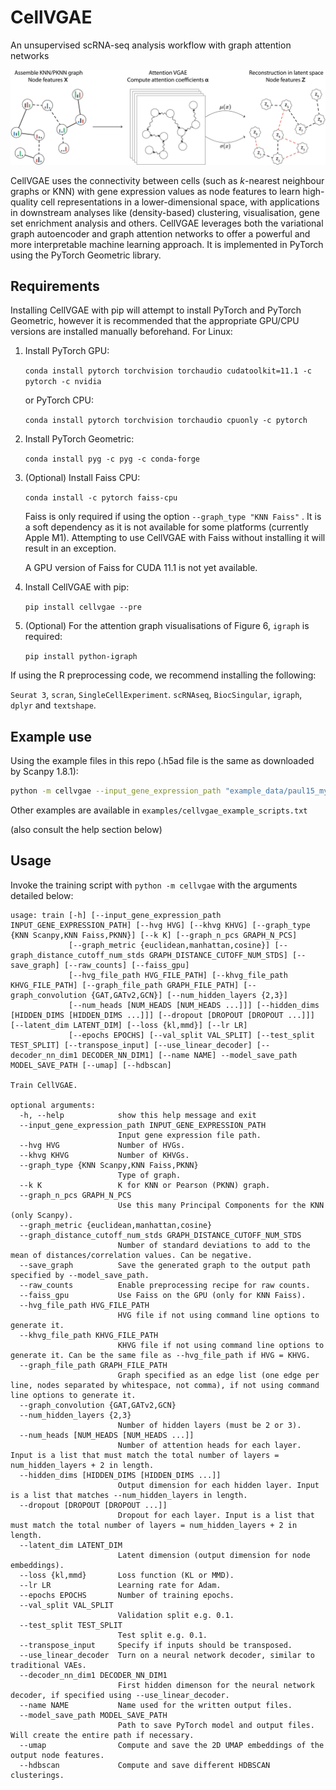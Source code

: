 # CellVGAE

An unsupervised scRNA-seq analysis workflow with graph attention networks

![](figures/workflow.png)



CellVGAE uses the connectivity between cells (such as *k*-nearest neighbour graphs or KNN) with gene expression values as node features to learn high-quality cell representations in a lower-dimensional space, with applications in downstream analyses like (density-based) clustering, visualisation, gene set enrichment analysis and others. CellVGAE leverages both the variational graph autoencoder and graph attention networks to offer a powerful and more interpretable machine learning approach. It is implemented in PyTorch using the PyTorch Geometric library.

## Requirements

Installing CellVGAE with pip will attempt to install PyTorch and PyTorch Geometric, however it is recommended that the appropriate GPU/CPU versions are installed manually beforehand. For Linux:

1. Install PyTorch GPU: 

   ```conda install pytorch torchvision torchaudio cudatoolkit=11.1 -c pytorch -c nvidia```

   or PyTorch CPU:  

   ```conda install pytorch torchvision torchaudio cpuonly -c pytorch```

   
   
2. Install PyTorch Geometric:  

   `conda install pyg -c pyg -c conda-forge`
   
   

3. (Optional) Install Faiss CPU:  

   `conda install -c pytorch faiss-cpu`

   

   Faiss is only required if using the option `--graph_type "KNN Faiss"` .  It is a soft dependency as it is not available for some platforms (currently Apple M1). Attempting to use CellVGAE with Faiss without installing it will result in an exception.

   A GPU version of Faiss for CUDA 11.1 is not yet available.

   

4. Install CellVGAE with pip:

   `pip install cellvgae --pre`
   
   

5. (Optional) For the attention graph visualisations of Figure 6, `igraph` is required:

   `pip install python-igraph`




If using the R preprocessing code, we recommend installing the following:

`Seurat 3`, `scran`, `SingleCellExperiment`. `scRNAseq`, `BiocSingular`, `igraph`, `dplyr` and `textshape`.



## Example use

Using the example files in this repo (.h5ad file is the same as downloaded by Scanpy 1.8.1):

```bash
python -m cellvgae --input_gene_expression_path "example_data/paul15_myeloid_scanpy.h5ad" --graph_file_path "example_data/paul15_Faiss_KNN_K3_KHVG2500.txt" --graph_convolution "GAT" --num_hidden_layers 2 --hidden_dims 128 128 --num_heads 3 3 3 3 --dropout 0.4 0.4 0.4 0.4 --latent_dim 50 --epochs 50 --model_save_path "model_saved_out"
```

Other examples are available in `examples/cellvgae_example_scripts.txt`

(also consult the help section below)



## Usage

Invoke the training script with `python -m cellvgae` with the arguments detailed below:

```
usage: train [-h] [--input_gene_expression_path INPUT_GENE_EXPRESSION_PATH] [--hvg HVG] [--khvg KHVG] [--graph_type {KNN Scanpy,KNN Faiss,PKNN}] [--k K] [--graph_n_pcs GRAPH_N_PCS]
             [--graph_metric {euclidean,manhattan,cosine}] [--graph_distance_cutoff_num_stds GRAPH_DISTANCE_CUTOFF_NUM_STDS] [--save_graph] [--raw_counts] [--faiss_gpu]
             [--hvg_file_path HVG_FILE_PATH] [--khvg_file_path KHVG_FILE_PATH] [--graph_file_path GRAPH_FILE_PATH] [--graph_convolution {GAT,GATv2,GCN}] [--num_hidden_layers {2,3}]
             [--num_heads [NUM_HEADS [NUM_HEADS ...]]] [--hidden_dims [HIDDEN_DIMS [HIDDEN_DIMS ...]]] [--dropout [DROPOUT [DROPOUT ...]]] [--latent_dim LATENT_DIM] [--loss {kl,mmd}] [--lr LR]
             [--epochs EPOCHS] [--val_split VAL_SPLIT] [--test_split TEST_SPLIT] [--transpose_input] [--use_linear_decoder] [--decoder_nn_dim1 DECODER_NN_DIM1] [--name NAME] --model_save_path MODEL_SAVE_PATH [--umap] [--hdbscan]

Train CellVGAE.

optional arguments:
  -h, --help            show this help message and exit
  --input_gene_expression_path INPUT_GENE_EXPRESSION_PATH
                        Input gene expression file path.
  --hvg HVG             Number of HVGs.
  --khvg KHVG           Number of KHVGs.
  --graph_type {KNN Scanpy,KNN Faiss,PKNN}
                        Type of graph.
  --k K                 K for KNN or Pearson (PKNN) graph.
  --graph_n_pcs GRAPH_N_PCS
                        Use this many Principal Components for the KNN (only Scanpy).
  --graph_metric {euclidean,manhattan,cosine}
  --graph_distance_cutoff_num_stds GRAPH_DISTANCE_CUTOFF_NUM_STDS
                        Number of standard deviations to add to the mean of distances/correlation values. Can be negative.
  --save_graph          Save the generated graph to the output path specified by --model_save_path.
  --raw_counts          Enable preprocessing recipe for raw counts.
  --faiss_gpu           Use Faiss on the GPU (only for KNN Faiss).
  --hvg_file_path HVG_FILE_PATH
                        HVG file if not using command line options to generate it.
  --khvg_file_path KHVG_FILE_PATH
                        KHVG file if not using command line options to generate it. Can be the same file as --hvg_file_path if HVG = KHVG.
  --graph_file_path GRAPH_FILE_PATH
                        Graph specified as an edge list (one edge per line, nodes separated by whitespace, not comma), if not using command line options to generate it.
  --graph_convolution {GAT,GATv2,GCN}
  --num_hidden_layers {2,3}
                        Number of hidden layers (must be 2 or 3).
  --num_heads [NUM_HEADS [NUM_HEADS ...]]
                        Number of attention heads for each layer. Input is a list that must match the total number of layers = num_hidden_layers + 2 in length.
  --hidden_dims [HIDDEN_DIMS [HIDDEN_DIMS ...]]
                        Output dimension for each hidden layer. Input is a list that matches --num_hidden_layers in length.
  --dropout [DROPOUT [DROPOUT ...]]
                        Dropout for each layer. Input is a list that must match the total number of layers = num_hidden_layers + 2 in length.
  --latent_dim LATENT_DIM
                        Latent dimension (output dimension for node embeddings).
  --loss {kl,mmd}       Loss function (KL or MMD).
  --lr LR               Learning rate for Adam.
  --epochs EPOCHS       Number of training epochs.
  --val_split VAL_SPLIT
                        Validation split e.g. 0.1.
  --test_split TEST_SPLIT
                        Test split e.g. 0.1.
  --transpose_input     Specify if inputs should be transposed.
  --use_linear_decoder  Turn on a neural network decoder, similar to traditional VAEs.
  --decoder_nn_dim1 DECODER_NN_DIM1
                        First hidden dimenson for the neural network decoder, if specified using --use_linear_decoder.
  --name NAME           Name used for the written output files.
  --model_save_path MODEL_SAVE_PATH
                        Path to save PyTorch model and output files. Will create the entire path if necessary.
  --umap                Compute and save the 2D UMAP embeddings of the output node features.
  --hdbscan             Compute and save different HDBSCAN clusterings.
```
